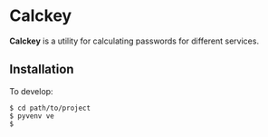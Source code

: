 # Calckey #

**Calckey** is a utility for calculating passwords for different services.


## Installation ##

To develop:

    $ cd path/to/project
    $ pyvenv ve
    $
